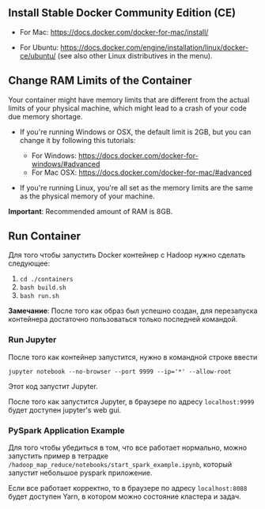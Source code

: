 ## Install Stable Docker Community Edition (CE)

- For Mac: 
https://docs.docker.com/docker-for-mac/install/

- For Ubuntu: 
https://docs.docker.com/engine/installation/linux/docker-ce/ubuntu/ (see also other Linux distributives in the menu).

## Change RAM Limits of the Container

Your container might have memory limits that are different from the actual limits of your physical machine, which might lead to a crash of your code due memory shortage.

- If you're running Windows or OSX, the default limit is 2GB, but you can change it by following this tutorials:
  - For Windows: https://docs.docker.com/docker-for-windows/#advanced
  - For Mac OSX: https://docs.docker.com/docker-for-mac/#advanced

- If you're running Linux, you're all set as the memory limits are the same as the physical memory of your machine.

**Important**: Recommended amount of RAM is 8GB.

## Run Container

Для того чтобы запустить Docker контейнер с Hadoop нужно сделать следующее:
1. ```cd ./containers```
2. ```bash build.sh``` 
3. ```bash run.sh```

**Замечание**:
После того как образ был успешно создан, для перезапуска контейнера достаточно пользоваться только последней командой.

### Run Jupyter
После того как контейнер запустится, нужно в командной строке ввести 

```jupyter notebook --no-browser --port 9999 --ip='*' --allow-root```

Этот код запустит Jupyter.

После того как запустится Jupyter, в браузере по адресу ```localhost:9999``` будет доступен jupyter's web gui.

### PySpark Application Example

Для того чтобы убедиться в том, что все работает нормально, можно запустить пример в тетрадке ```/hadoop_map_reduce/notebooks/start_spark_example.ipynb```, который запустит небольшое pyspark приложение.

Если все работает корректно, то в браузере по адресу ```localhost:8088``` будет доступен Yarn, в котором можно состояние кластера и задач.
